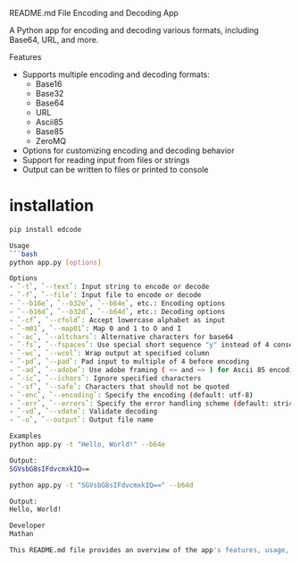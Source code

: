 README.md File
Encoding and Decoding App

A Python app for encoding and decoding various formats, including Base64, URL, and more.

Features
* Supports multiple encoding and decoding formats:
	+ Base16
	+ Base32
	+ Base64
	+ URL
	+ Ascii85
	+ Base85
	+ ZeroMQ
* Options for customizing encoding and decoding behavior
* Support for reading input from files or strings
* Output can be written to files or printed to console

# installation

```bash
pip install edcode

Usage
```bash
python app.py [options]

Options
- `-t`, `--text`: Input string to encode or decode
- `-f`, `--file`: Input file to encode or decode
- `--b16e`, `--b32e`, `--b64e`, etc.: Encoding options
- `--b16d`, `--b32d`, `--b64d`, etc.: Decoding options
- `-cf`, `--cfold`: Accept lowercase alphabet as input
- `-m01`, `--map01`: Map 0 and 1 to O and I
- `-ac`, `--altchars`: Alternative characters for base64
- `-fs`, `--fspaces`: Use special short sequence "y" instead of 4 consecutive spaces
- `-wc`, `--wcol`: Wrap output at specified column
- `-pd`, `--pad`: Pad input to multiple of 4 before encoding
- `-ad`, `--adobe`: Use adobe framing ( <~ and ~> ) for Ascii 85 encoding
- `-ic`, `--ichars`: Ignore specified characters
- `-sf`, `--safe`: Characters that should not be quoted
- `-enc`, `--encoding`: Specify the encoding (default: utf-8)
- `-err`, `--errors`: Specify the error handling scheme (default: strict)
- `-vd`, `--vdate`: Validate decoding
- `-o`, `--output`: Output file name

Examples
python app.py -t "Hello, World!" --b64e

Output:
SGVsbG8sIFdvcmxkIQ==

python app.py -t "SGVsbG8sIFdvcmxkIQ==" --b64d

Output:
Hello, World!

Developer
Mathan

This README.md file provides an overview of the app's features, usage, and options.

